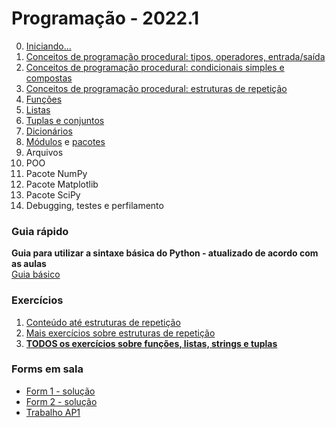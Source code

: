 # Programação - 2022.1

0. [Iniciando...](prog_aulas/prog_inicio.md)
1. [Conceitos de programação procedural: tipos, operadores, entrada/saída](prog_aulas/prog_conceitos1.md) 
2. [Conceitos de programação procedural: condicionais simples e compostas](prog_aulas/prog_conceitos2.md)
3. [Conceitos de programação procedural: estruturas de repetição](prog_aulas/prog_conceitos3.md)
4. [Funções](prog_aulas/prog_funcoes.md)
5. [Listas](prog_aulas/prog_listas.md)
6. [Tuplas e conjuntos](prog_aulas/prog_tuplas.md)
7. [Dicionários](prog_aulas/prog_dicionarios.md)
8. [Módulos](prog_aulas/prog_modulos.md) e [pacotes](prog_aulas/prog_pacotes.md)
9. Arquivos
10. POO
11. Pacote NumPy
12. Pacote Matplotlib
13. Pacote SciPy
14. Debugging, testes e perfilamento

### Guia rápido
**Guia para utilizar a sintaxe básica do Python - atualizado de acordo com as aulas**  
[Guia básico](prog_aulas/guia_rapido.md)

### Exercícios  
1. [Conteúdo até estruturas de repetição](prog_aulas/lista1.md)
2. [Mais exercícios sobre estruturas de repetição](prog_aulas/lista1.md)  
3. **[TODOS os exercícios sobre funções, listas, strings e tuplas](prog_aulas/Extrato_Listas_Exercicios.pdf)**

### Forms em sala
- [Form 1 - solução](prog_aulas/Quiz1-FormSolucao.pdf)  
- [Form 2 - solução](https://github.com/claytonjasilva/prog_exemplos)
- [Trabalho AP1](prog_aulas/prog_AP1_trabalho.pdf)
